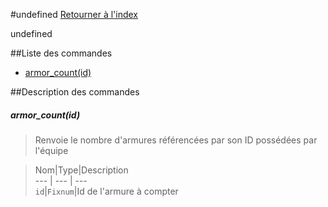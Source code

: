 #undefined
[Retourner à l'index](__command_list.md)

undefined

##Liste des commandes
*    [armor_count(id)](#armor_countid)


##Description des commandes
##### armor_count(id)

> Renvoie le nombre d'armures référencées par son ID possédées par l'équipe

  
> Nom|Type|Description  
--- | --- | ---  
`id`|`Fixnum`|Id de l'armure à compter  



